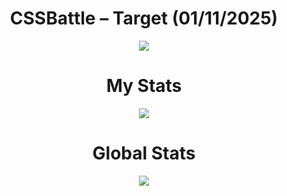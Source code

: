 <h1 align="center">CSSBattle – Target (01/11/2025)</h1>

<p align="center">
  <img src="https://github.com/user-attachments/assets/03ee93a6-0130-468d-89e2-eab8b593fcb8">
</p>

<h1 align="center">My Stats</h1>

<p align="center">
  <img src="https://github.com/user-attachments/assets/dd52eeee-acc0-4583-97be-db8d6bb7f361">
</p>

<h1 align="center">Global Stats</h1>

<p align="center">
  <img src="https://github.com/user-attachments/assets/57edf7fa-a3a6-45f4-9904-d2f0475fbc66">
</p>
